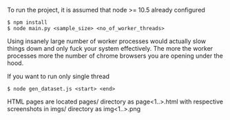 To run the project, it is assumed that node >= 10.5 already configured

    $ npm install
    $ node main.py <sample_size> <no_of_worker_threads>

Using insanely large number of worker processes would actually slow things down and only fuck your system effectively. The more the worker processes more the number of chrome browsers you are opening under the hood.

If you want to run only single thread

    $ node gen_dataset.js <start> <end>

HTML pages are located pages/ directory as page<1..>.html with respective screenshots in imgs/ directory as img<1..>.png
    
